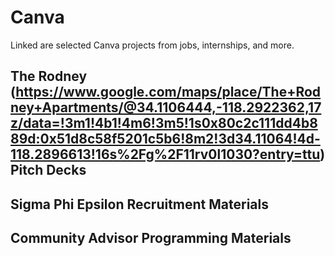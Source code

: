 # Canva
Linked are selected Canva projects from jobs, internships, and more.

## The Rodney (https://www.google.com/maps/place/The+Rodney+Apartments/@34.1106444,-118.2922362,17z/data=!3m1!4b1!4m6!3m5!1s0x80c2c111dd4b889d:0x51d8c58f5201c5b6!8m2!3d34.11064!4d-118.2896613!16s%2Fg%2F11rv0l1030?entry=ttu) Pitch Decks

## Sigma Phi Epsilon Recruitment Materials

## Community Advisor Programming Materials
